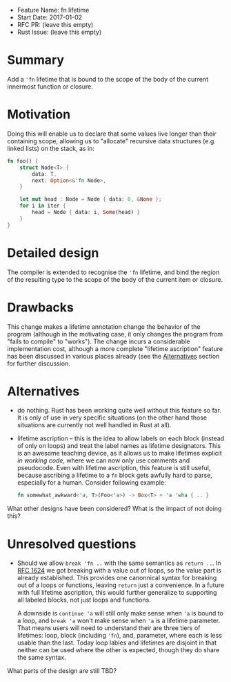 - Feature Name: fn lifetime
- Start Date: 2017-01-02
- RFC PR: (leave this empty)
- Rust Issue: (leave this empty)

# Summary
[summary]: #summary

Add a `'fn` lifetime that is bound to the scope of the body of the current innermost function or closure.

# Motivation
[motivation]: #motivation

Doing this will enable us to declare that some values live longer than their containing scope, allowing us to "allocate" recursive data structures (e.g. linked lists) on the stack, as in:

```rust
fn foo() {
    struct Node<T> {
        data: T,
        next: Option<&'fn Node>,
    }

    let mut head : Node = Node { data: 0, &None };
    for i in iter {
        head = Node { data: i, Some(head) }
    }
}
```

# Detailed design
[design]: #detailed-design

The compiler is extended to recognise the `'fn` lifetime, and bind the region of the resulting type to the scope of the body of the current item or closure.

# Drawbacks
[drawbacks]: #drawbacks

This change makes a lifetime annotation change the behavior of the program (although in the motivating case, it only changes the program from "fails to compile" to "works").
The change incurs a considerable implementation cost, although a more complete "lifetime ascription" feature has been discussed in various places already (see the [Alternatives](alternatives) section for further discussion.

# Alternatives
[alternatives]: #alternatives

- do nothing. Rust has been working quite well without this feature so far.
  It is only of use in very specific situations (on the other hand those situations are currently not well handled in Rust at all).

- lifetime ascription – this is the idea to allow labels on each block (instead of only on loops) and treat the label names as lifetime designators.
  This is an awesome teaching device, as it allows us to make lifetimes explicit *in working code*, where we can now only use comments and pseudocode.
  Even with lifetime ascription, this feature is still useful, because ascribing a lifetime to a `fn` block gets awfully hard to parse, especially for a human.
  Consider following example:

  ```Rust
  fn somewhat_awkward<'a, T>(Foo<'a>) -> Box<T> + 'a 'wha { .. }
  ```

What other designs have been considered? What is the impact of not doing this?

# Unresolved questions
[unresolved]: #unresolved-questions

- Should we allow `break 'fn ..` with the same semantics as `return ..`.
  In [RFC 1624](https://github.com/rust-lang/rfcs/blob/master/text/1624-loop-break-value.md) we got breaking with a value out of loops, so the value part is already established.
  This provides one canonnical syntax for breaking out of a loops or functions, leaving `return` just a convenience.
  In a future with full lifetime ascription, this would further generalize to supporting all labeled blocks, not just loops and functions.

  A downside is `continue 'a` will still only make sense when `'a` is bound to a loop, and `break 'a` won't make sense when `'a` is a lifetime parameter.
  That means users will need to understand their are three tiers of lifetimes: loop, block (including `'fn`), and, parameter, where each is less usable than the last.
  Today loop lables and lifetimes are disjoint in that neither can be used where the other is expected, though they do share the same syntax.

What parts of the design are still TBD?
